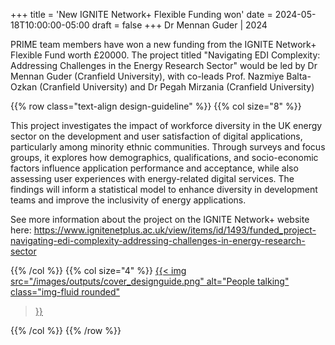 +++
title = 'New IGNITE Network+ Flexible Funding won'
date = 2024-05-18T10:00:00-05:00
draft = false
+++
Dr Mennan Guder | 2024


PRIME team members have won a new funding from the IGNITE Network+ Flexible Fund worth £20000. The project titled "Navigating EDI Complexity: Addressing Challenges in the Energy Research Sector" would be led by Dr Mennan Guder (Cranfield University), with co-leads Prof. Nazmiye Balta-Ozkan (Cranfield University) and Dr Pegah Mirzania (Cranfield University)
 
{{% row class="text-align design-guideline" %}}
{{% col size="8" %}}

This project investigates the impact of workforce diversity in the UK energy sector on the development and user satisfaction of digital applications, particularly among minority ethnic communities. Through surveys and focus groups, it explores how demographics, qualifications, and socio-economic factors influence application performance and acceptance, while also assessing user experiences with energy-related digital services. The findings will inform a statistical model to enhance diversity in development teams and improve the inclusivity of energy applications.

See more information about the project on the IGNITE Network+ website here: https://www.ignitenetplus.ac.uk/view/items/id/1493/funded_project-navigating-edi-complexity-addressing-challenges-in-energy-research-sector

{{% /col %}}
{{% col size="4" %}}
<a href="https://docs.google.com/document/d/11y6D4zrT91LlvhYgvvD0xNrM6zEuFYJ4XFUSDtwBUNM/edit?tab=t.0" target="_blank">
{{< img
src="/images/outputs/cover_designguide.png"
alt="People talking"
class="img-fluid rounded"
>}}
</a>
{{% /col %}}
{{% /row %}}




